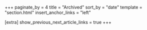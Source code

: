 +++
paginate_by = 4
title = "Archived"
sort_by = "date"
template = "section.html"
insert_anchor_links = "left"

[extra]
show_previous_next_article_links = true
+++
